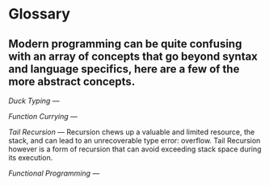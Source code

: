 # Glossary

## Modern programming can be quite confusing with an array of concepts that go beyond syntax and language specifics, here are a few of the more abstract concepts.

_Duck Typing &mdash;_

_Function Currying &mdash;_

_Tail Recursion &mdash;_
Recursion chews up a valuable and limited resource, the stack, and can lead to an unrecoverable type error: overflow. Tail Recursion however is a form of recursion that can avoid exceeding stack space during its execution.

_Functional Programming &mdash;_
